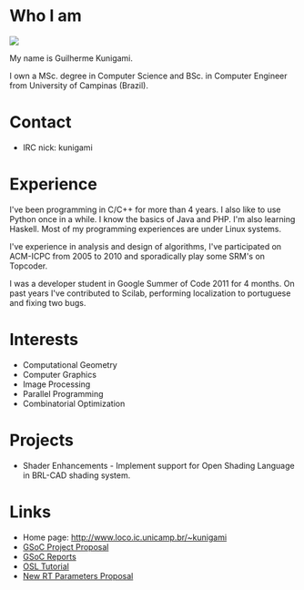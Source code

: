 # Who I am

![](/wiki/user/img/Kunigami_profile.png)

My name is Guilherme Kunigami.

I own a MSc. degree in Computer Science and BSc. in Computer Engineer
from University of Campinas (Brazil).

# Contact

-   IRC nick: kunigami

# Experience

I've been programming in C/C++ for more than 4 years. I also like to use
Python once in a while. I know the basics of Java and PHP. I'm also
learning Haskell. Most of my programming experiences are under Linux
systems.

I've experience in analysis and design of algorithms, I've participated
on ACM-ICPC from 2005 to 2010 and sporadically play some SRM's on
Topcoder.

I was a developer student in Google Summer of Code 2011 for 4 months. On
past years I've contributed to Scilab, performing localization to
portuguese and fixing two bugs.

# Interests

-   Computational Geometry
-   Computer Graphics
-   Image Processing
-   Parallel Programming
-   Combinatorial Optimization

# Projects

-   Shader Enhancements - Implement support for Open Shading Language in
    BRL-CAD shading system.

# Links

-   Home page: <http://www.loco.ic.unicamp.br/~kunigami>
-   [GSoC Project Proposal](Kunigami/GSoc2011/Proposal.md)
-   [GSoC Reports](Kunigami/GSoc2011/Reports.md)
-   [OSL Tutorial](Kunigami/GSoc2011/OSL_Tutorial.md)
-   [New RT Parameters
    Proposal](Kunigami/GSoc2011/RT_Parameters_Proposal.md)

